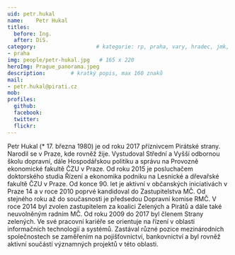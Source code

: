 ```yaml
---
uid: petr.hukal
name:    Petr Hukal
titles:
  before: Ing. 
  after: DiS.
category:                 	# kategorie: rp, praha, vary, hradec, jmk, senat
- praha
img: people/petr-hukal.jpg   # 165 x 220
heroImg: Prague_panorama.jpeg
description:      	# kratký popis, max 160 znaků
mail:
- petr.hukal@pirati.cz
mob:			 
profiles:
  github:       
  facebook:  
  twitter: 		  
  flickr:		  
---
```

Petr Hukal (* 17. března 1980) je od roku 2017 příznivcem Pirátské strany. Narodil se v Praze, kde rovněž žije. Vystudoval Střední a Vyšší odbornou školu dopravní, dále Hospodářskou politiku a správu na Provozně ekonomické fakultě ČZU v Praze. Od roku 2015 je posluchačem doktorského studia Řízení a ekonomika podniku na Lesnické a dřevařské fakultě ČZU v Praze. Od konce 90. let je aktivní v občanských iniciativách v Praze 14 a v roce 2010 poprvé kandidoval do Zastupitelstva MČ. Od stejného roku až do současnosti je předsedou Dopravní komise RMČ. V roce 2014 byl zvolen zastupitelem za koalici Zelených a Pirátů a dále také neuvolněným radním MČ. Od roku 2009 do 2017 byl členem Strany zelených. Ve své pracovní kariéře se orientuje na řízení v oblasti informačních technologií a systémů. Zastával různé pozice mezinárodních společnostech se zaměřením na pojišťovnictví, bankovnictví a byl rovněž aktivní součástí významných projektů v této oblasti.
